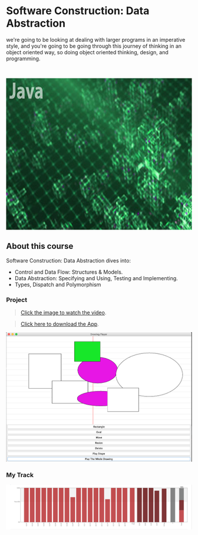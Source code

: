 # Software Construction: Data Abstraction

we're going to be looking at dealing with larger programs in an imperative style, and you're going to be going through this journey of thinking in an object oriented way, so doing object oriented thinking, design, and programming.

<p>
<br /> <div class="separator" style="clear: both; text-align: center;"> <a href=""><img alt="" border="0" height="411" src="./screens/softconst1-v4_378x225.jpg" width="911" /></a></div>
</p>

## About this course

Software Construction: Data Abstraction dives into:

- Control and Data Flow: Structures & Models.
- Data Abstraction: Specifying and Using, Testing and Implementing.
- Types, Dispatch and Polymorphism

### **Project**

> [Click the image to watch the video](https://youtu.be/N43Wwvk3wlg).

> [Click here to download the App](https://github.com/doct0rX/SoftwareDevelopment/releases/tag/v1).

[![project Video](./screens/ProjectShot.png)](https://youtu.be/N43Wwvk3wlg)

### **My Track**

![tracker Screen](./screens/ScreenShot.png)
